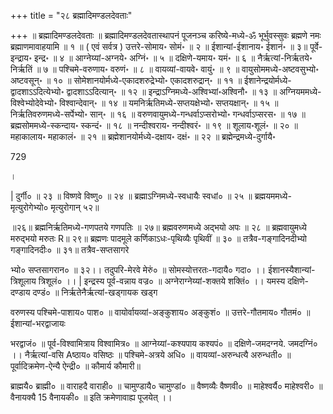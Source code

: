 +++
title = "२८ ब्रह्मादिमण्डलदेवताः"

+++
॥ ब्रह्मादिमण्डलदेवताः ॥ ब्रह्मादिमण्डलदेवतास्थापनं पूजनञ्च करिष्ये-मध्ये-ॐ भूर्भुवस्सुवः ब्रह्मणे नमः ब्रह्माणमावाहयामि ॥ १ ॥ ( एवं सर्वत्र ) उत्तरे-सोमाय॰ सोमं॰ ॥ २ ॥ ईशान्यां-ईशानाय॰ ईशानं॰ ॥ ३॥ पूर्वे-इन्द्राय॰ इन्द्र॰ ॥ ४ ॥ आग्नेय्यां-अग्नये॰ अग्निं॰ ॥ ५ ॥ दक्षिणे-यमाय॰ यमं॰ ॥ ६ ॥ नैर्ऋत्यां-निर्ऋतये॰ निर्ऋतिं  ॥ ७ ॥ पश्चिमे-वरुणाय॰ वरुणं॰ ॥ ८ ॥ वायव्यां-वायवे॰ वायुं॰ ॥ ९ ॥ वायुसोममध्ये-अष्टवसुभ्यो॰ अष्टवसून्॰ ॥ १० ॥ सोमेशानयोर्मध्ये-एकादशरुद्रेभ्यो॰ एकादशरुद्रान्॰ ॥ ११ ॥ ईशानेन्द्रयोर्मध्ये-द्वादशाऽऽदित्येभ्यो॰ द्वादशाऽऽदित्यान्॰ ॥ १२ ॥ इन्द्राऽग्निमध्ये-अश्विभ्यां॰अश्विनौ॰ ॥ १३ ॥ अग्नियममध्ये-विश्वेभ्योदेवेभ्यो॰ विश्वान्देवान्॰ ॥ १४ ॥ यमनिर्ऋतिमध्ये-सप्तयक्षेभ्यो॰ सप्तयक्षान्॰ ॥ १५ ॥ निर्ऋतिवरुणमध्ये-सर्पेभ्यो॰ सान्॰ ॥ १६ ॥ वरुणवायुमध्ये-गन्धर्वाऽप्सरोभ्यो॰ गन्धर्वाऽप्सरस॰ ॥ १७ ॥ ब्रह्मसोममध्ये-स्कन्दाय॰ स्कन्दं॰ ॥ १८ ॥ नन्दीश्वराय॰ नन्दीश्वरं॰ ॥ १९ ॥ शूलाय॰शूलं॰ ॥ २० ॥ महाकालाय॰ महाकालं॰ ॥ २१ ॥ ब्रह्मेशानयोर्मध्ये-दक्षाय॰ दक्षं॰ ॥ २२ ॥ ब्रह्मेन्द्रमध्ये-दुर्गायै॰

729

।

| दुर्गी० ॥ २३ ॥ विष्णवे विष्णु० ॥ २४ ॥ ब्रह्माऽग्निमध्ये-स्वधायैः स्वधां० ॥ २५ ॥ ब्रह्मयममध्ये-मृत्युरोगेभ्यो० मृत्युरोगान् ५२॥

॥२६॥ ब्रह्मनिर्ऋतिमध्ये-गणपतये गणपतिः ॥ २७॥ ब्रह्मवरुणमध्ये अद्भयो अपः ॥ २८ ॥ ब्रह्मवायुमध्ये मरुद्भयो मरुतः R॥ २९॥ ब्रह्मणः पादमूले कर्णिकाऽधः-पृथिव्यैः पृथिवीं ॥ ३० ॥ तत्रैव-गङ्गादिनदीभ्यो गङ्गादिनदीः० ॥ ३१॥ तत्रैव-सप्तसागरे

भ्यो० सप्तसागरान० ॥ ३२।। तदुपरि-मेरवे मेरुं० ॥ सोमस्योत्तरतः-गदायै० गदा० ।। ईशानस्यैशान्यां-त्रिशूलाय त्रिशूलं० ।। | इन्द्रस्य पूर्व-वन्नाय वज्र० ॥ अग्नेराग्नेय्यां-शक्तये शक्तिं० ।। यमस्य दक्षिणे-दण्डाय दण्डं० ॥ निर्ऋतेनैर्ऋत्यां-खड्गायक खड्ग

वरुणस्य पश्चिमे-पाशाय० पाश० ॥ वायोर्वायव्यां-अङ्कुशाय० अङ्कुशं० ॥ उत्तरे-गौतमाय० गौतमं० ॥ ईशान्यां-भरद्वाजायः

भरद्वाजं० ॥ पूर्व-विश्वामित्राय विश्वामित्र० ॥ आग्नेय्यां-कश्यपाय कश्यपं० ॥ दक्षिणे-जमदग्नये. जमदग्निं० ।। नैर्ऋत्यां-वसि Aष्ठाय० वसिष्ठः ॥ पश्चिमे-अत्रये अधि० ॥ वायव्यां-अरुन्धत्यै अरुन्धती० ॥ पूर्वादिक्रमेण-ऐन्यै ऐन्द्री० ॥ कौमार्य कौमारी॥

ब्राह्मयै० ब्राह्मी० ॥ वाराहदै वाराही० ॥ चामुण्डायै० चामुण्डां० ॥ वैष्णव्यैः वैष्णवी० ॥ माहेश्वर्यै० माहेश्वरी० ॥ वैनायक्यै 15 वैनायकी० ॥ इति क्रमेणावाह्य पूजयेत् ।।